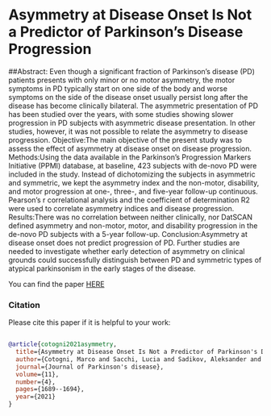 # Asymmetry at Disease Onset Is Not a Predictor of Parkinson’s Disease Progression

##Abstract:
Even though a significant fraction of Parkinson’s disease (PD) patients presents with only minor or no motor asymmetry, the motor symptoms in PD typically start on one side of the body and worse symptoms on the side of the disease onset usually persist long after the disease has become clinically bilateral. The asymmetric presentation of PD has been studied over the years, with some studies showing slower progression in PD subjects with asymmetric disease presentation. In other studies, however, it was not possible to relate the asymmetry to disease progression. Objective:The main objective of the present study was to assess the effect of asymmetry at disease onset on disease progression. Methods:Using the data available in the Parkinson’s Progression Markers Initiative (PPMI) database, at baseline, 423 subjects with de-novo PD were included in the study. Instead of dichotomizing the subjects in asymmetric and symmetric, we kept the asymmetry index and the non-motor, disability, and motor progression at one-, three-, and five-year follow-up continuous. Pearson’s r correlational analysis and the coefficient of determination R2 were used to correlate asymmetry indices and disease progression. Results:There was no correlation between neither clinically, nor DatSCAN defined asymmetry and non-motor, motor, and disability progression in the de-novo PD subjects with a 5-year follow-up. Conclusion:Asymmetry at disease onset does not predict progression of PD. Further studies are needed to investigate whether early detection of asymmetry on clinical grounds could successfully distinguish between PD and symmetric types of atypical parkinsonism in the early stages of the disease.

You can find the paper [HERE](https://content.iospress.com/articles/journal-of-parkinsons-disease/jpd202525)

### Citation

Please cite this paper if it is helpful to your work:

```bibtex

@article{cotogni2021asymmetry,
  title={Asymmetry at Disease Onset Is Not a Predictor of Parkinson's Disease Progression},
  author={Cotogni, Marco and Sacchi, Lucia and Sadikov, Aleksander and Georgiev, Dejan},
  journal={Journal of Parkinson's disease},
  volume={11},
  number={4},
  pages={1689--1694},
  year={2021}
}
```
